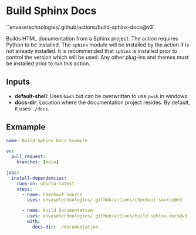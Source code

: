 # Build Sphinx Docs

``envasetechnologies/.github/actions/build-sphinx-docs@v3`

Builds HTML documentation from a Sphinx project. The action requires Python to be installed. The `sphinx` module will be installed by the action if is not already installed. It is recommended that `sphinx` is installed prior to control the version which will be used. Any other plug-ins and themes must be installed prior to run this action.

## Inputs

- **default-shell**: Uses `bash` but can be overwritten to use `pwsh` in windows.
- **docs-dir**: Location where the documentation project resides. By default, it uses `./docs`.

## Exmample

```yaml
name: Build Sphinx Docs Example

on:
  pull_request:
    branches: [main]

jobs:
  install-dependencies:
    runs-on: ubuntu-latest
    steps:
      - name: Checkout Source
        uses: envasetechnologies/.github/actions/checkout-source@v3

      - name: Build Documentation
        uses: envasetechnologies/.github/actions/build-sphinx-docs@v3
        with:
          docs-dir: ./documentation
```